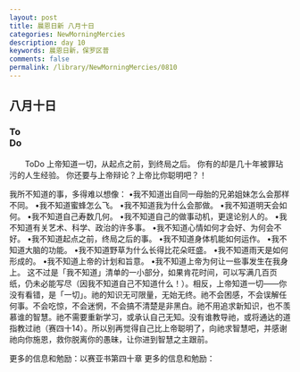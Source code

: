 ```yaml
---
layout: post
title: 晨恩日新 八月十日
categories: NewMorningMercies
description: day 10
keywords: 晨恩日新，保罗区普
comments: false
permalink: /library/NewMorningMercies/0810
---
```


## 八月十日

### To <br> Do

&emsp;&emsp;ToDo
上帝知道一切，从起点之前，到终局之后。
你有的却是几十年被罪玷污的人生经验。
你还要与上帝辩论？上帝比你聪明吧？！
 
我所不知道的事，多得难以想像：
•我不知道出自同一母胎的兄弟姐妹怎么会那样不同。
•我不知道蜜蜂怎么飞。
•我不知道我为什么会那做。
•我不知道明天会如何。
•我不知道自己寿数几何。
•我不知道自己的做事动机，更遑论别人的。
•我不知道有关艺术、科学、政治的许多事。
•我不知道心情如何才会好、为何会不好。
•我不知道起点之前，终局之后的事。
•我不知道身体机能如何运作。
•我不知道大脑的功能。
•我不知道野草为什么长得比花朵旺盛。
•我不知道雨天是如何形成的。
•我不知道上帝的计划和旨意。
•我不知道上帝为何让一些事发生在我身上。
这不过是「我不知道」清单的一小部分，如果肯花时间，可以写满几百页纸，仍未必能写尽（因我不知道自己不知道什么！）。相反，上帝知道一切——你没有看错，是「一切」。祂的知识无可限量，无始无终。祂不会困感，不会误解任何事。不会吃惊，不会迷惘，不会搞不清楚是非黑白。祂不用追求新知识，也不羡慕谁的智慧。祂不需要重新学习，或承认自己无知。没有谁教导祂，或将通达的道指教过祂（赛四十14）。所以别再觉得自己比上帝聪明了，向祂求智慧吧，并感谢祂向你施恩，救你脱离你的愚昧，让你进到智慧之主跟前。
 
更多的信息和勉励：以赛亚书第四十章
更多的信息和勉励：[]()
